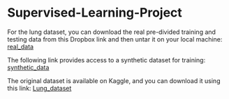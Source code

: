 # Supervised-Learning-Project
For the lung dataset, you can download the real pre-divided training and testing data from this Dropbox link and then untar it on your local machine:
[real_data](https://www.dropbox.com/scl/fi/s2n518z1guurfw1k7qu5y/lung_real_images_supervised.tar.gz?rlkey=mhuv61wvcju6jotk0c7qjqvry&dl=0)

The following link provides access to a synthetic dataset for training:
[synthetic_data](https://www.dropbox.com/scl/fi/tz3d4xmvmqmfq237xl7pd/lung_generated_supervised.tar.gz?rlkey=j258k5v2hc86ehhlla0q7kf2t&dl=0)

The original dataset is available on Kaggle, and you can download it using this link:
[Lung_dataset](https://www.kaggle.com/datasets/andrewmvd/lung-and-colon-cancer-histopathological-images)

